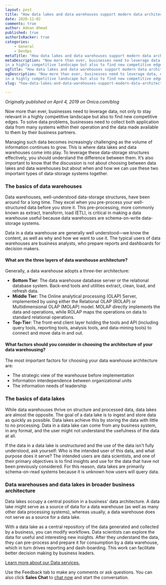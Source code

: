 ```yaml
---
layout: post
title: "How data lakes and data warehouses support modern data architectures"
date: 2020-12-02
comments: true
author: Adnan Ahmad
published: true
authorIsRacker: true
categories:
    - General
    - DevOps
metaTitle: "How data lakes and data warehouses support modern data architectures"
metaDescription: "Now more than ever, businesses need to leverage data, not only to stay relevant
in a highly competitive landscape but also to find new competitive edges."
ogTitle: "How data lakes and data warehouses support modern data architectures"
ogDescription: "Now more than ever, businesses need to leverage data, not only to stay relevant
in a highly competitive landscape but also to find new competitive edges."
slug: "how-data-lakes-and-data-warehouses-support-modern-data-architectures"

---
```

*Originally published on April 4, 2019 on Onica.com/blog*

Now more than ever, businesses need to leverage data, not only to stay relevant
in a highly competitive landscape but also to find new competitive edges.
To solve data problems, businesses need to collect both application
data from many systems within their operation and the data made available
to them by their business partners.

<!--more-->

Managing such data becomes increasingly challenging as the volume of information
continues to grow. This is where data lakes and data warehouses
come into play. To leverage these data-storage structures effectively, you should
understand the difference between them. It’s also important to know that the
discussion is not about choosing between data lakes and data warehouses but
about when and how we can use these two important types of data-storage systems together.

### The basics of data warehouses

Data warehouses, well-understood data-storage structures, have been around for a
long time. They excel when you pre-process your well-structured data before you
store it. This pre-processing, more commonly known as extract, transform, load (ETL), is
critical in making a data warehouse useful because data warehouses are schema-on-write
data-storage systems.

Data in a data warehouse are generally well understood&mdash;we know the content,
as well as why and how we want to use it. The typical users of data warehouses
are business analysts, who prepare reports and dashboards for decision makers.

#### What are the three layers of data warehouse architecture?

Generally, a data warehouse adopts a three-tier architecture:

- **Bottom Tier**: The data warehouse database server or the relational database system. Back-end tools
  and utilities extract, clean, load, and refresh data.
- **Middle Tier**: The Online analytical processing (OLAP) Server, implemented by using either the
  Relational OLAP (ROLAP) or Multidimensional OLAP (MOLAP) model. MOLAP directly implements the data
  and operations, while ROLAP maps the operations on data to standard relational operations.
- **Top-Tier**: The front-end client layer holding the tools and API (including query tools, reporting tools,
  analysis tools, and data-mining tools) to connect and move data in and out.

#### What factors should you consider in choosing the architecture of your data warehousing?

The most important factors for choosing your data warehouse architecture are:

- The strategic view of the warehouse before implementation
- Information interdependence between organizational units
- The information needs of leadership

### The basics of data lakes

While data warehouses thrive on structure and processed data, data lakes are almost the opposite.
The goal of a data lake is to ingest and store data as quickly as possible. Data lakes achieve this
by storing the data with little to no processing. Data in a data lake can come from any business system,
in any format, and the user might not understand the usefulness of the data at all.

If the data in a data lake is unstructured and the use of the data isn't fully understood, ask yourself:
Who is the intended user of this data, and what purpose does it serve? The intended
users are data scientists, and one of their primary objectives is to find insights and use
for the data that have not been previously considered. For this reason, data lakes are primarily
schema-on-read systems because it is unknown how users will query data.

### Data warehouses and data lakes in broader business architecture

Data lakes occupy a central position in a business' data architecture. A data lake might serve
as a source of data for a data warehouse
(as well as many other data processing systems), whereas usually, a data warehouse does
not serve as a source for a data lake.

With a data lake as a central repository of the data generated and collected by a
business, you can modify workflows. Data scientists can explore the data for useful
and interesting new insights. After they understand the data, they can pre-process and
prepare it for consumption by a data warehouse, which in turn drives reporting and
dash-boarding. This work can facilitate better decision making by business leaders.

<a class="cta purple" id="cta" href="https://www.rackspace.com/onica">Learn more about our Data services.</a>

Use the Feedback tab to make any comments or ask questions. You can also click
**Sales Chat** to [chat now](https://www.rackspace.com/) and start the conversation.
